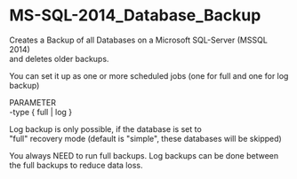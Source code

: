 # MS-SQL-2014_Database_Backup

Creates a Backup of all Databases on a Microsoft SQL-Server (MSSQL 2014)                       
and deletes older backups.   

You can set it up as one or more scheduled jobs (one for full and one for log backup)
                                                                          
                                                                          
PARAMETER                                                                
  -type { full | log }                                                     
                                                                         
Log backup is only possible, if the database is set to  
 "full" recovery mode (default is "simple", these databases will be skipped)     
                                                                          
You always NEED to run full backups. Log backups can be done between     
the full backups to reduce data loss.  
